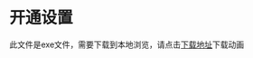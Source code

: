 # 开通设置

此文件是exe文件，需要下载到本地浏览，请点击[下载地址](http://resource.3cwdb.com/kailong-donghua/信用控制-开通设置.exe)下载动画

